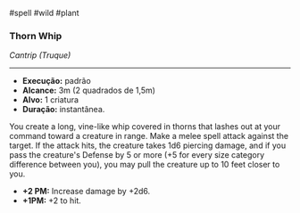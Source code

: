 #spell #wild #plant
### Thorn Whip
*Cantrip (Truque)*
___
- **Execução:** padrão
- **Alcance:** 3m (2 quadrados de 1,5m)
- **Alvo:** 1 criatura
- **Duração:** instantânea.

You create a long, vine-like whip covered in thorns that lashes out at your command toward a creature in range. Make a melee spell attack against the target. If the attack hits, the creature takes 1d6 piercing damage, and if you pass the creature's Defense by 5 or more (+5 for every size category difference between you), you may pull the creature up to 10 feet closer to you.

- **+2 PM:** Increase damage by +2d6. 
- **+1PM:** +2 to hit.
